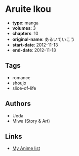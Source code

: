 # Aruite Ikou

-   **type**: manga
-   **volumes**: 3
-   **chapters**: 10
-   **original-name**: あるいていこう
-   **start-date**: 2012-11-13
-   **end-date**: 2012-11-13

## Tags

-   romance
-   shoujo
-   slice-of-life

## Authors

-   Ueda
-   Miwa (Story & Art)

## Links

-   [My Anime list](https://myanimelist.net/manga/87516/Aruite_Ikou)
